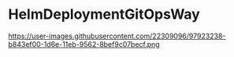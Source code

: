 # HelmDeploymentGitOpsWay
https://user-images.githubusercontent.com/22309096/97923238-b843ef00-1d6e-11eb-9562-8bef9c07becf.png
